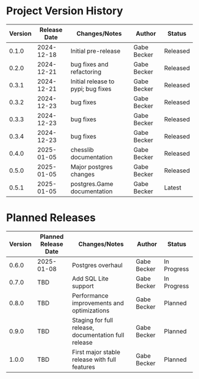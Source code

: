 # Project Version History

| Version | Release Date | Changes/Notes                      | Author        | Status     |
|---------|--------------|------------------------------------|---------------|------------|
| 0.1.0   | 2024-12-18   | Initial pre-release                | Gabe Becker   | Released   |
| 0.2.0   | 2024-12-21   | bug fixes and refactoring          | Gabe Becker   | Released   |
| 0.3.1   | 2024-12-21   | Initial release to pypi; bug fixes | Gabe Becker   | Released   |
| 0.3.2   | 2024-12-23   | bug fixes                          | Gabe Becker   | Released   |
| 0.3.3   | 2024-12-23   | bug fixes                          | Gabe Becker   | Released   |
| 0.3.4   | 2024-12-23   | bug fixes                          | Gabe Becker   | Released   |
| 0.4.0   | 2025-01-05   | chesslib documentation             | Gabe Becker   | Released   |
| 0.5.0   | 2025-01-05   | Major postgres changes             | Gabe Becker   | Released   |
| 0.5.1   | 2025-01-05   | postgres.Game documentation        | Gabe Becker   | Latest     |

# Planned Releases

| Version | Planned Release Date | Changes/Notes                                        | Author      | Status      |
|---------|----------------------|------------------------------------------------------|-------------|-------------|
| 0.6.0   | 2025-01-08           | Postgres overhaul                                    | Gabe Becker | In Progress |
| 0.7.0   | TBD                  | Add SQL Lite support                                 | Gabe Becker | In Progress |
| 0.8.0   | TBD                  | Performance improvements and optimizations           | Gabe Becker | Planned     |
| 0.9.0   | TBD                  | Staging for full release, documentation full release | Gabe Becker | Planned     |
| 1.0.0   | TBD                  | First major stable release with full features        | Gabe Becker | Planned     |